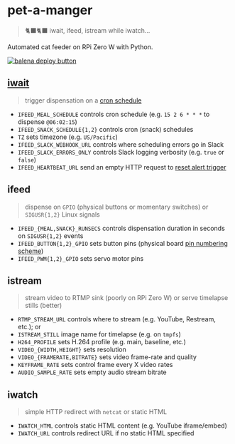 # pet-a-manger
> 🐈‍⬛🐈‍⬛ iwait, ifeed, istream while iwatch...

Automated cat feeder on RPi Zero W with Python.

[![balena deploy button](https://www.balena.io/deploy.svg)](https://dashboard.balena-cloud.com/deploy?repoUrl=https://github.com/belodetek/pet-a-manger)

## [iwait](https://github.com/mcuadros/ofelia)
> trigger dispensation on a [cron schedule](https://pkg.go.dev/github.com/robfig/cron)

* `IFEED_MEAL_SCHEDULE` controls cron schedule (e.g. `15 2 6 * * *` to dispense `@06:02:15`)
* `IFEED_SNACK_SCHEDULE{1,2}` controls cron (snack) schedules
* `TZ` sets timezone (e.g. `US/Pacific`)
* `IFEED_SLACK_WEBHOOK_URL` controls where scheduling errors go in Slack
* `IFEED_SLACK_ERRORS_ONLY` controls Slack logging verbosity (e.g. `true` or `false`)
* `IFEED_HEARTBEAT_URL` send an empty HTTP request to [reset alert trigger](https://healthchecks.io/)


## ifeed
> dispense on `GPIO` (physical buttons or momentary switches) or `SIGUSR{1,2}` Linux signals

* `IFEED_{MEAL,SNACK}_RUNSECS` controls dispensation duration in seconds on `SIGUSR{1,2}` events
* `IFEED_BUTTON{1,2}_GPIO` sets button pins (physical board [pin numbering scheme](https://pinout.xyz/))
* `IFEED_PWM{1,2}_GPIO` sets servo motor pins


## istream
> stream video to RTMP sink (poorly on RPi Zero W) or serve timelapse stills (better)

* `RTMP_STREAM_URL` controls where to stream (e.g. YouTube, Restream, etc.); or
* `ISTREAM_STILL` image name for timelapse (e.g. on `tmpfs`)
* `H264_PROFILE` sets H.264 profile (e.g. main, baseline, etc.)
* `VIDEO_{WIDTH,HEIGHT}` sets resolution
* `VIDEO_{FRAMERATE,BITRATE}` sets video frame-rate and quality
* `KEYFRAME_RATE` sets control frame every X video rates
* `AUDIO_SAMPLE_RATE` sets empty audio stream bitrate


## iwatch
> simple HTTP redirect with `netcat` or static HTML

* `IWATCH_HTML` controls static HTML content (e.g. YouTube iframe/embed)
* `IWATCH_URL` controls redirect URL if no static HTML specified
